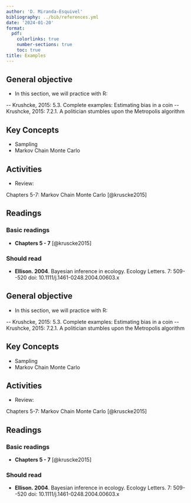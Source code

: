 ```yaml
---
author: 'D. Miranda-Esquivel'
bibliography: ../bib/references.yml
date: '2024-01-20'
format:
  pdf:
    colorlinks: true
    number-sections: true
    toc: true
title: Examples
---
```


General objective
-----------------

-   In this section, we will practice with R:

-- Krushcke, 2015: 5.3. Complete examples: Estimating bias in a coin -- Krushcke, 2015: 7.2.1. A politician stumbles upon the Metropolis algorithm

Key Concepts
------------

-   Sampling
-   Markov Chain Monte Carlo

Activities
----------

-   Review:

Chapters 5-7: Markov Chain Monte Carlo [@kruscke2015]

Readings
--------

### Basic readings

-   **Chapters 5 - 7** [@kruscke2015]

### Should read

-   **Ellison. 2004**. Bayesian inference in ecology. Ecology Letters. 7: 509--520 doi: 10.1111/j.1461-0248.2004.00603.x

General objective
-----------------

-   In this section, we will practice with R:

-- Krushcke, 2015: 5.3. Complete examples: Estimating bias in a coin -- Krushcke, 2015: 7.2.1. A politician stumbles upon the Metropolis algorithm

Key Concepts
------------

-   Sampling
-   Markov Chain Monte Carlo

Activities
----------

-   Review:

Chapters 5-7: Markov Chain Monte Carlo [@kruscke2015]

Readings
--------

### Basic readings

-   **Chapters 5 - 7** [@kruscke2015]

### Should read

-   **Ellison. 2004**. Bayesian inference in ecology. Ecology Letters. 7: 509--520 doi: 10.1111/j.1461-0248.2004.00603.x
